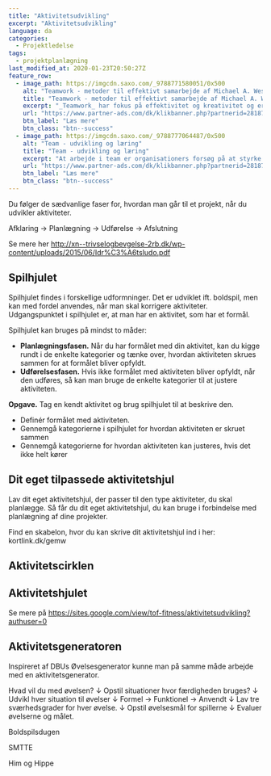 ```yaml
---
title: "Aktivitetsudvikling"
excerpt: "Aktivitetsudvikling"
language: da
categories:
  - Projektledelse
tags:
  - projektplanlægning
last_modified_at: 2020-01-23T20:50:27Z
feature_row:
  - image_path: https://imgcdn.saxo.com/_9788771580051/0x500
    alt: "Teamwork - metoder til effektivt samarbejde af Michael A. West"
    title: "Teamwork - metoder til effektivt samarbejde af Michael A. West"
    excerpt: "_Teamwork_ har fokus på effektivitet og kreativitet og er for alle, der på den ene eller anden måde bruger teamwork i deres dagligdag. Bogen er fyldt med praktiske eksempler og teori, der kan hjælpe et team med at opstille mål og opnå dem."
    url: "https://www.partner-ads.com/dk/klikbanner.php?partnerid=28187&bannerid=43264&htmlurl=https://www.saxo.com/dk/teamwork_michael-a-west_haeftet_9788771580051"
    btn_label: "Læs mere"
    btn_class: "btn--success"
  - image_path: https://imgcdn.saxo.com/_9788777064487/0x500
    alt: "Team - udvikling og læring"
    title: "Team - udvikling og læring"
    excerpt: "At arbejde i team er organisationers forsøg på at styrke udvikling af faglige og personlige potentialer og kompetencer. Bogens formål er at give svar på, hvordan udvikling og læring i team kan blive en succes, fx om sporten er en passende metafor til at fremme teamudvikling og læring og forståelse af samarbejde samt om team på arbejdspladsen kan skabe nye fortællinger om medarbejdernes måde at se på samarbejde og gensidig udvikling."
    url: "https://www.partner-ads.com/dk/klikbanner.php?partnerid=28187&bannerid=43264&htmlurl=https://www.saxo.com/dk/team-udvikling-og-laering_morten-bertelsen-red-reinhard-stelter-red_haeftet_9788777064487"
    btn_label: "Læs mere"
    btn_class: "btn--success"
---
```


Du følger de sædvanlige faser for, hvordan man går til et projekt, når du udvikler aktiviteter.

Afklaring → Planlægning → Udførelse → Afslutning

Se mere her http://xn--trivselogbevgelse-2rb.dk/wp-content/uploads/2015/06/Idr%C3%A6tsludo.pdf

## Spilhjulet

Spilhjulet findes i forskellige udformninger. Det er udviklet ift. boldspil, men kan med fordel anvendes, når man skal korrigere aktiviteter. Udgangspunktet i spilhjulet er, at man har en aktivitet, som har et formål. 

Spilhjulet kan bruges på mindst to måder:

- **Planlægningsfasen.** Når du har formålet med din aktivitet, kan du kigge rundt i de enkelte kategorier og tænke over, hvordan aktiviteten skrues sammen for at formålet bliver opfyldt.
- **Udførelsesfasen.** Hvis ikke formålet med aktiviteten bliver opfyldt, når den udføres, så kan man bruge de enkelte kategorier til at justere aktiviteten.
 
**Opgave.** Tag en kendt aktivitet og brug spilhjulet til at beskrive den. 

- Definér formålet med aktiviteten. 
- Gennemgå kategorierne i spilhjulet for hvordan aktiviteten er skruet sammen
- Gennemgå kategorierne for hvordan aktiviteten kan justeres, hvis det ikke helt kører

## Dit eget tilpassede aktivitetshjul

Lav dit eget aktivitetshjul, der passer til den type aktiviteter, du skal planlægge. Så får du dit eget aktivitetshjul, du kan bruge i forbindelse med planlægning af dine projekter. 

Find en skabelon, hvor du kan skrive dit aktivitetshjul ind i her: kortlink.dk/gemw

## Aktivitetscirklen

## Aktivitetshjulet

Se mere på https://sites.google.com/view/tof-fitness/aktivitetsudvikling?authuser=0

## Aktivitetsgeneratoren

Inspireret af DBUs Øvelsesgenerator kunne man på samme måde arbejde med en aktivitetsgenerator.

Hvad vil du med øvelsen?
↓
Opstil situationer hvor færdigheden bruges?
↓
Udvikl hver situation til øvelser
↓
Formel → Funktionel → Anvendt
↓
Lav tre sværhedsgrader for hver øvelse.
↓
Opstil øvelsesmål for spillerne
↓
Evaluer øvelserne og målet.

Boldspilsdugen


SMTTE

Him og Hippe
